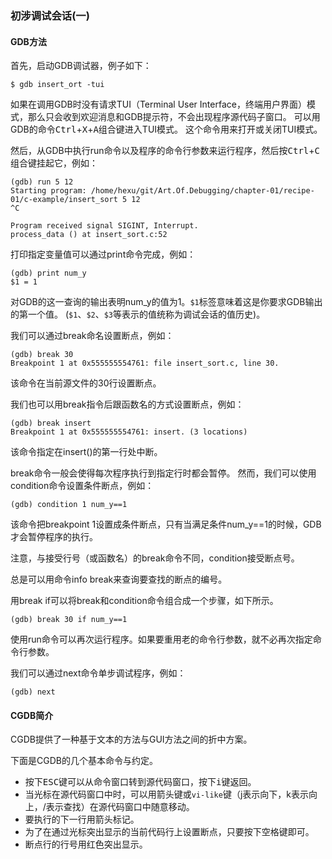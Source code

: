 ### 初涉调试会话(一)

#### GDB方法

首先，启动GDB调试器，例子如下：
```shell
$ gdb insert_ort -tui
```

如果在调用GDB时没有请求TUI（Terminal User Interface，终端用户界面）模式，那么只会收到欢迎消息和GDB提示符，不会出现程序源代码子窗口。
可以用GDB的命令<kbd>Ctrl</kbd>+<kbd>X</kbd>+<kbd>A</kbd>组合键进入TUI模式。
这个命令用来打开或关闭TUI模式。

然后，从GDB中执行run命令以及程序的命令行参数来运行程序，然后按<kbd>Ctrl</kbd>+<kbd>C</kbd>组合键挂起它，例如：
```
(gdb) run 5 12
Starting program: /home/hexu/git/Art.Of.Debugging/chapter-01/recipe-01/c-example/insert_sort 5 12
^C

Program received signal SIGINT, Interrupt.
process_data () at insert_sort.c:52
```

打印指定变量值可以通过print命令完成，例如：
```
(gdb) print num_y
$1 = 1
```
对GDB的这一查询的输出表明num_y的值为1。`$1`标签意味着这是你要求GDB输出的第一个值。
(`$1`、`$2`、`$3`等表示的值统称为调试会话的值历史)。

我们可以通过break命名设置断点，例如：
```
(gdb) break 30
Breakpoint 1 at 0x555555554761: file insert_sort.c, line 30.
```
该命令在当前源文件的30行设置断点。

我们也可以用break指令后跟函数名的方式设置断点，例如：
```
(gdb) break insert
Breakpoint 1 at 0x555555554761: insert. (3 locations)
```
该命令指定在insert()的第一行处中断。

break命令一般会使得每次程序执行到指定行时都会暂停。 然而，我们可以使用condition命令设置条件断点，例如：
```
(gdb) condition 1 num_y==1
```
该命令把breakpoint 1设置成条件断点，只有当满足条件num_y==1的时候，GDB才会暂停程序的执行。

注意，与接受行号（或函数名）的break命令不同，condition接受断点号。

总是可以用命令info break来查询要查找的断点的编号。

用break if可以将break和condition命令组合成一个步骤，如下所示。
```
(gdb) break 30 if num_y==1
```

使用run命令可以再次运行程序。如果要重用老的命令行参数，就不必再次指定命令行参数。

我们可以通过next命令单步调试程序，例如：
```
(gdb) next
```

#### CGDB简介

CGDB提供了一种基于文本的方法与GUI方法之间的折中方案。

下面是CGDB的几个基本命令与约定。
- 按下<kbd>ESC</kbd>键可以从命令窗口转到源代码窗口，按下<kbd>i</kbd>键返回。
- 当光标在源代码窗口中时，可以用箭头键或`vi-like`键（j表示向下，k表示向上，/表示查找）在源代码窗口中随意移动。
- 要执行的下一行用箭头标记。
- 为了在通过光标突出显示的当前代码行上设置断点，只要按下空格键即可。
- 断点行的行号用红色突出显示。
